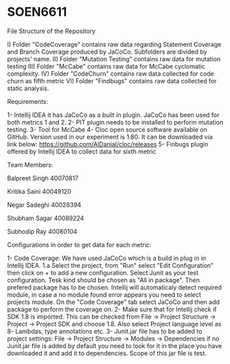 # SOEN6611

File Structure of the Repository

I) Folder "CodeCoverage" contains raw data regarding Statement Coverage and Branch Coverage produced by JaCoCo. Subfolders are divided by projects' name.
II) Folder "Mutation Testing" contains raw data for mutation testing
III) Folder "McCabe" contains raw data for McCabe cyclomatic complexity.
IV) Folder "CodeChurn" contains raw data collected for code churn as fifth metric
VI) Folder "Findbugs" contains raw data collected for static analysis.


Requirements:

1- Intellij IDEA it has JaCoCo as a built in plugin. JaCoCo has been used for both metrics 1 and 2.
2- PIT plugin needs to be installed to perform mutation testing.
3- Tool for McCabe 
4- Cloc open source software available on GitHub. Version used in our experiment is 1.80. It can be downloaded via link below:
https://github.com/AlDanial/cloc/releases 
5- Finbugs plugin offered by Intellij IDEA to collect data for sixth metric


Team Members:

Balpreet Singh	40070817

Kritika Saini	40049120

Negar Sadeghi	40028394

Shubham Sagar	40089224

Subhodip Ray	40080104


Configurations in order to get data for each metric:

1- Code Coverage: We have used JaCoCo which is a build in plug in in Intellij IDEA.
1.a Select the project, from "Run" select "Edit Configuration" then click on + to add a new configuration. Select Junit as your test configuration. Tesk kind should be chosen as "All in package". Then prefered package has to be chosen. Intellij will automaticaly detect required module, in case a no module found error appears you need to select projects module. On the "Code Coverage" tab select JaCoCo and then add package to perform the coverage on.
2- Make sure that for Intellij check if SDK 1.8 is imported. This can be checked from File -> Project Structure -> Project -> Project SDK and choose 1.8. Also select Project language level as 8- Lambdas, type annotations etc.
3- Junit.jar file has to be added to project settings: File -> Project Structure -> Modules -> Dependencies if no Junit.jar file is added by default you need to look for it in the place you have downloaded it and add it to dependencies. Scope of this jar file is test.
